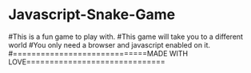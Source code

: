 # Javascript-Snake-Game
#This is a fun game to play with.
#This game will take you to a different world
#You only need a browser and javascript enabled on it.
#=============================MADE WITH LOVE==============================
